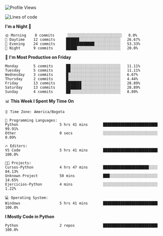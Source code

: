 <!--START_SECTION:waka-->
![Profile Views](http://img.shields.io/badge/Profile%20Views-3-blue)

![Lines of code](https://img.shields.io/badge/From%20Hello%20World%20I%27ve%20Written-3397%20lines%20of%20code-blue)

**I'm a Night 🦉** 

```text
🌞 Morning    0 commits      ░░░░░░░░░░░░░░░░░░░░░░░░░   0.0% 
🌆 Daytime    12 commits     ██████░░░░░░░░░░░░░░░░░░░   26.67% 
🌃 Evening    24 commits     █████████████░░░░░░░░░░░░   53.33% 
🌙 Night      9 commits      █████░░░░░░░░░░░░░░░░░░░░   20.0%

```
📅 **I'm Most Productive on Friday** 

```text
Monday       5 commits      ██░░░░░░░░░░░░░░░░░░░░░░░   11.11% 
Tuesday      5 commits      ██░░░░░░░░░░░░░░░░░░░░░░░   11.11% 
Wednesday    3 commits      █░░░░░░░░░░░░░░░░░░░░░░░░   6.67% 
Thursday     2 commits      █░░░░░░░░░░░░░░░░░░░░░░░░   4.44% 
Friday       13 commits     ███████░░░░░░░░░░░░░░░░░░   28.89% 
Saturday     13 commits     ███████░░░░░░░░░░░░░░░░░░   28.89% 
Sunday       4 commits      ██░░░░░░░░░░░░░░░░░░░░░░░   8.89%

```


📊 **This Week I Spent My Time On** 

```text
⌚︎ Time Zone: America/Bogota

💬 Programming Languages: 
Python                   5 hrs 41 mins       █████████████████████████   99.91% 
Other                    0 secs              ░░░░░░░░░░░░░░░░░░░░░░░░░   0.09%

🔥 Editors: 
VS Code                  5 hrs 41 mins       █████████████████████████   100.0%

🐱‍💻 Projects: 
Cursos-Python            4 hrs 47 mins       █████████████████████░░░░   84.13% 
Unknown Project          50 mins             ███░░░░░░░░░░░░░░░░░░░░░░   14.65% 
Ejercicios-Python        4 mins              ░░░░░░░░░░░░░░░░░░░░░░░░░   1.22%

💻 Operating System: 
Windows                  5 hrs 41 mins       █████████████████████████   100.0%

```

**I Mostly Code in Python** 

```text
Python                   2 repos             █████████████████████████   100.0%

```



<!--END_SECTION:waka-->

